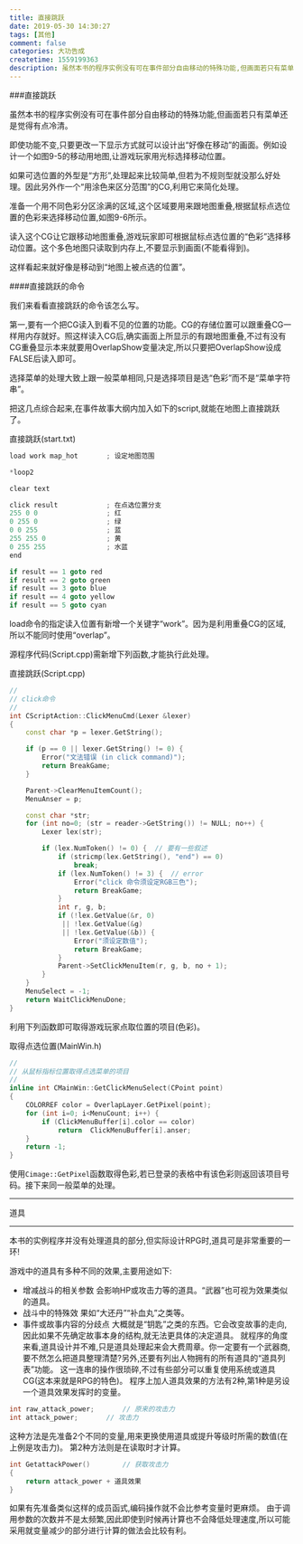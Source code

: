 ```yaml
---
title: 直接跳跃
date: 2019-05-30 14:30:27
tags: [其他]
comment: false
categories: 大功告成
createtime: 1559199363
description: 虽然本书的程序实例没有可在事件部分自由移动的特殊功能,但画面若只有菜单还是觉得有点冷清。即使功能不变,只要更改一下显示方式就可以设计出“好像在移动”的画面。例如设计一个如图9-5的移动用地图,让游戏玩家用光标选择移动位置。
---
```

###直接跳跃

虽然本书的程序实例没有可在事件部分自由移动的特殊功能,但画面若只有菜单还是觉得有点冷清。

即使功能不变,只要更改一下显示方式就可以设计出“好像在移动”的画面。例如设计一个如图9-5的移动用地图,让游戏玩家用光标选择移动位置。

如果可选位置的外型是“方形”,处理起来比较简单,但若为不规则型就没那么好处理。因此另外作一个“用涂色来区分范围”的CG,利用它来简化处理。

准备一个用不同色彩分区涂满的区域,这个区域要用来跟地图重叠,根据鼠标点选位置的色彩来选择移动位置,如图9-6所示。

读入这个CG让它跟移动地图重叠,游戏玩家即可根据鼠标点选位置的“色彩”选择移动位置。这个多色地图只读取到内存上,不要显示到画面(不能看得到)。

这样看起来就好像是移动到“地图上被点选的位置”。

####直接跳跃的命令

我们来看看直接跳跃的命令该怎么写。

第一,要有一个把CG读入到看不见的位置的功能。CG的存储位置可以跟重叠CG一样用内存就好。照这样读入CG后,确实画面上所显示的有跟地图重叠,不过有没有CG重叠显示本来就要用OverlapShow变量决定,所以只要把OverlapShow设成FALSE后读入即可。

选择菜单的处理大致上跟一般菜单相同,只是选择项目是选“色彩”而不是“菜单字符串”。

把这几点综合起来,在事件故事大纲内加入如下的script,就能在地图上直接跳跃了。

直接跳跃(start.txt)

```C++
load work map_hot		; 设定地图范围

*loop2

clear text

click result			; 在点选位置分支
255 0 0					; 红
0 255 0					; 绿
0 0 255					; 蓝
255 255 0				; 黄
0 255 255				; 水蓝
end

if result == 1 goto red
if result == 2 goto green
if result == 3 goto blue
if result == 4 goto yellow
if result == 5 goto cyan
```

load命令的指定读入位置有新增一个关键字“work”。因为是利用重叠CG的区域,所以不能同时使用“overlap”。

源程序代码(Script.cpp)需新增下列函数,才能执行此处理。

直接跳跃(Script.cpp)

```C++
//
// click命令
//
int CScriptAction::ClickMenuCmd(Lexer &lexer)
{
	const char *p = lexer.GetString();

	if (p == 0 || lexer.GetString() != 0) {
		Error("文法错误 (in click command)");
		return BreakGame;
	}

	Parent->ClearMenuItemCount();
	MenuAnser = p;

	const char *str;
	for (int no=0; (str = reader->GetString()) != NULL; no++) {
		Lexer lex(str);

		if (lex.NumToken() != 0) {	// 要有一些叙述
			if (stricmp(lex.GetString(), "end") == 0)
				break;
			if (lex.NumToken() != 3) {	// error
				Error("click 命令须设定RGB三色");
				return BreakGame;
			}
			int r, g, b;
			if (!lex.GetValue(&r, 0)
			 || !lex.GetValue(&g)
			 || !lex.GetValue(&b)) {
				Error("须设定数值");
				return BreakGame;
			}
			Parent->SetClickMenuItem(r, g, b, no + 1);
		}
	}
	MenuSelect = -1;
	return WaitClickMenuDone;
}
```

利用下列函数即可取得游戏玩家点取位置的项目(色彩)。

取得点选位置(MainWin.h)

```C++
//
// 从鼠标指标位置取得点选菜单的项目
//
inline int CMainWin::GetClickMenuSelect(CPoint point)
{
	COLORREF color = OverlapLayer.GetPixel(point);
	for (int i=0; i<MenuCount; i++) {
		if (ClickMenuBuffer[i].color == color)
			return  ClickMenuBuffer[i].anser;
	}
	return -1;
}
```

使用`Cimage::GetPixel`函数取得色彩,若已登录的表格中有该色彩则返回该项目号码。接下来同一般菜单的处理。

***
道具
***

本书的实例程序并没有处理道具的部分,但实际设计RPG时,道具可是非常重要的一环!

游戏中的道具有多种不同的效果,主要用途如下:
* 增减战斗的相关参数
会影响HP或攻击力等的道具。“武器”也可视为效果类似的道具。
* 战斗中的特殊效
果如“大还丹”“补血丸”之类等。
* 事件或故事内容的分歧点
大概就是“钥匙”之类的东西。它会改变故事的走向,因此如果不先确定故事本身的结构,就无法更具体的决定道具。
就程序的角度来看,道具设计并不难,只是道具处理起来会大费周章。你一定要有一个武器商,要不然怎么把道具整理清楚?另外,还要有列出人物拥有的所有道具的“道具列表”功能。
这一连串的操作很琐碎,不过有些部分可以重复使用系统或道具CG(这本来就是RPG的特色)。
程序上加人道具效果的方法有2种,第1种是另设一个道具效果发挥时的变量。
```C++
int raw_attack_power;		// 原来的攻击力
int attack_power;		// 攻击力
```
这种方法是先准备2个不同的变量,用来更换使用道具或提升等级时所需的数值(在上例是攻击力)。
第2种方法则是在读取时才计算。
```C++
int GetattackPower()		// 获取攻击力
{
	return attack_power + 道具效果
}
```
如果有先准备类似这样的成员函式,编码操作就不会比参考变量时更麻烦。
由于调用参数的次数并不是太频繁,因此即使到时候再计算也不会降低处理速度,所以可能采用就变量减少的部分进行计算的做法会比较有利。